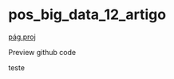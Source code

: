 # pos_big_data_12_artigo

[pág.proj](https://www.notion.so/jaceguay/An-lise-e-visualiza-o-dados-de-tr-fego-fornecidos-por-aplicativos-de-navega-o-m-vel-f00fa00960264087ba5a0cd16c717a6a)

Preview github code

teste